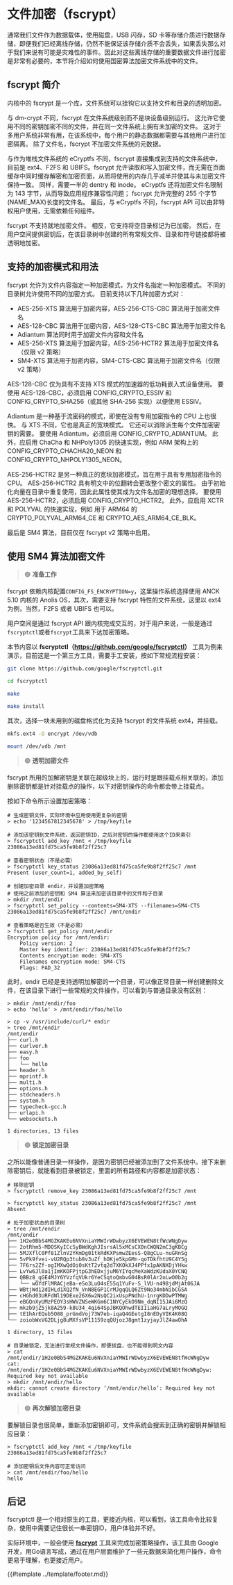 # 文件加密（fscrypt）

通常我们文件作为数据载体，使用磁盘，USB 闪存，SD 卡等存储介质进行数据存储，即便我们已经离线存储，仍然不能保证该存储介质不会丢失，如果丢失那么对于我们来说有可能是灾难性的事件。因此对这些离线存储的重要数据文件进行加密是非常有必要的，本节将介绍如何使用国密算法加密文件系统中的文件。

## fscrypt 简介

内核中的 fscrypt 是一个库，文件系统可以挂钩它以支持文件和目录的透明加密。

与 dm-crypt 不同，fscrypt 在文件系统级别而不是块设备级别运行。 这允许它使用不同的密钥加密不同的文件，并在同一文件系统上拥有未加密的文件。 这对于多用户系统非常有用，在该系统中，每个用户的静态数据都需要与其他用户进行加密隔离。 除了文件名，fscrypt 不加密文件系统的元数据。

与作为堆栈文件系统的 eCryptfs 不同，fscrypt 直接集成到支持的文件系统中，目前是 ext4、F2FS 和 UBIFS。fscrypt 允许读取和写入加密文件，而无需在页面缓存中同时缓存解密和加密页面，从而将使用的内存几乎减半并使其与未加密文件保持一致。 同样，需要一半的 dentry 和 inode。 eCryptfs 还将加密文件名限制为 143 字节，从而导致应用程序兼容性问题； fscrypt 允许完整的 255 个字节 (NAME_MAX)长度的文件名。 最后，与 eCryptfs 不同，fscrypt API 可以由非特权用户使用，无需依赖任何组件。

fscrypt 不支持就地加密文件。 相反，它支持将空目录标记为已加密。 然后，在用户空间提供密钥后，在该目录树中创建的所有常规文件、目录和符号链接都将被透明地加密。

## 支持的加密模式和用法

fscrypt 允许为文件内容指定一种加密模式，为文件名指定一种加密模式。 不同的目录树允许使用不同的加密方式。 目前支持以下几种加密方式对：

* AES-256-XTS 算法用于加密内容，AES-256-CTS-CBC 算法用于加密文件名
* AES-128-CBC 算法用于加密内容，AES-128-CTS-CBC 算法用于加密文件名
* Adiantum 算法同时用于加密文件内容和文件名
* AES-256-XTS 算法用于加密内容，AES-256-HCTR2 算法用于加密文件名（仅限 v2 策略）
* SM4-XTS 算法用于加密内容，SM4-CTS-CBC 算法用于加密文件名（仅限 v2 策略）

AES-128-CBC 仅为具有不支持 XTS 模式的加速器的低功耗嵌入式设备使用。 要使用 AES-128-CBC，必须启用 CONFIG_CRYPTO_ESSIV 和 CONFIG_CRYPTO_SHA256（或其他 SHA-256 实现）以便使用 ESSIV。

Adiantum 是一种基于流密码的模式，即使在没有专用加密指令的 CPU 上也很快。 与 XTS 不同，它也是真正的宽块模式。 它还可以消除派生每个文件加密密钥的需要。 要使用 Adiantum，必须启用 CONFIG_CRYPTO_ADIANTUM。 此外，应启用 ChaCha 和 NHPoly1305 的快速实现，例如 ARM 架构上的 CONFIG_CRYPTO_CHACHA20_NEON 和 CONFIG_CRYPTO_NHPOLY1305_NEON。

AES-256-HCTR2 是另一种真正的宽块加密模式，旨在用于具有专用加密指令的 CPU。 AES-256-HCTR2 具有明文中的位翻转会更改整个密文的属性。 由于初始化向量在目录中重复使用，因此此属性使其成为文件名加密的理想选择。 要使用 AES-256-HCTR2，必须启用 CONFIG_CRYPTO_HCTR2。 此外，应启用 XCTR 和 POLYVAL 的快速实现，例如 用于 ARM64 的 CRYPTO_POLYVAL_ARM64_CE 和 CRYPTO_AES_ARM64_CE_BLK。

最后是 SM4 算法，目前仅在 fscrypt v2 策略中启用。

## 使用 SM4 算法加密文件

> 🟢 **准备工作**

fscrypt 依赖内核配置`CONFIG_FS_ENCRYPTION=y`，这里操作系统选择使用 ANCK 5.10 内核的 Anolis OS，其次，需要支持 fscrypt 特性的文件系统，这里以 ext4 为例，当然，F2FS 或者 UBIFS 也可以。

用户空间是通过 fscrypt API 跟内核完成交互的，对于用户来说，一般是通过`fscryptctl`或者`fscrypt`工具来下达加密策略。

本节内容以 **fscryptctl（<https://github.com/google/fscryptctl>）** 工具为例来演示，目前这是一个第三方工具，需要手工安装，按如下常规流程安装：

```sh
git clone https://github.com/google/fscryptctl.git

cd fscryptctl

make

make install
```

其次，选择一块未用到的磁盘格式化为支持 fscrypt 的文件系统 ext4，并挂载。

```sh
mkfs.ext4 -O encrypt /dev/vdb

mount /dev/vdb /mnt
```

> 🟢 **透明加密文件**

fscrypt 所用的加解密钥是关联在超级块上的，运行时是跟挂载点相关联的，添加删除密钥都是针对挂载点的操作，以下对密钥操作的命令都会带上挂载点。

按如下命令所示设置加密策略：

```shell
# 生成密钥文件，实际环境中应用使用更复杂的密钥
> echo '1234567812345678' > /tmp/keyfile

# 添加该密钥到文件系统，返回密钥ID，之后对密钥的操作都使用这个ID来索引
> fscryptctl add_key /mnt < /tmp/keyfile
23086a13ed81fd75ca5fe9b8f2ff25c7

# 查看密钥状态（不是必需）
> fscryptctl key_status 23086a13ed81fd75ca5fe9b8f2ff25c7 /mnt
Present (user_count=1, added_by_self)

# 创建加密目录 endir，并设置加密策略
# 使用之前添加的密钥和 SM4 算法来加密该目录中的文件和子目录
> mkdir /mnt/endir
> fscryptctl set_policy --contents=SM4-XTS --filenames=SM4-CTS 23086a13ed81fd75ca5fe9b8f2ff25c7 /mnt/endir

# 查看策略是否生效（不是必需）
> fscryptctl get_policy /mnt/endir
Encryption policy for /mnt/endir:
	Policy version: 2
	Master key identifier: 23086a13ed81fd75ca5fe9b8f2ff25c7
	Contents encryption mode: SM4-XTS
	Filenames encryption mode: SM4-CTS
	Flags: PAD_32
```

此时，endir 已经是支持透明加解密的一个目录，可以像正常目录一样创建删除文件，在该目录下进行一些常规的文件操作，可以看到与普通目录没有区别：

```shell
> mkdir /mnt/endir/foo
> echo 'hello' > /mnt/endir/foo/hello

> cp -v /usr/include/curl/* endir
> tree /mnt/endir
/mnt/endir
├── curl.h
├── curlver.h
├── easy.h
├── foo
│   └── hello
├── header.h
├── mprintf.h
├── multi.h
├── options.h
├── stdcheaders.h
├── system.h
├── typecheck-gcc.h
├── urlapi.h
└── websockets.h

1 directories, 13 files
```

> 🟢 **锁定加密目录**

之所以能像普通目录一样操作，是因为密钥已经被添加到了文件系统中。接下来删除密钥后，就能看到目录被锁定，里面的所有路径和内容都是加密状态：

```shell
# 移除密钥
> fscryptctl remove_key 23086a13ed81fd75ca5fe9b8f2ff25c7 /mnt

> fscryptctl key_status 23086a13ed81fd75ca5fe9b8f2ff25c7 /mnt
Absent

# 处于加密状态的目录树
> tree /mnt/endir
/mnt/endir
├── 1H2e0BbS4MGZKAKEu6NVXniaYMWIrWDwbyzX6EVEWEN8tfWcWNgDyw
├── 2otRhm5-MDOSKyICcSyBWdKghJIsrsAl5xMCsCX0nCWQN2mC3gKBCg
├── 5MJXflC0Pf81ZlnV2YKmDg01tkRdKXPsmwZEesS-Q8gCLu-nuGRnSg
├── 5vPk9fvei-vU2RQp3tub8v3uZf_hOKje5kpGMn-qoTDkfhtU9C4Y5g
├── 7F6rs2Zf-ogIMXwQdOi0sKtT2vtq2d7XKOkXJ4PPfx1pAKNXDjYHkw
├── LvYw6Jl0a1jImKKOFPjtpG3hEDxjjuM6YIYqcMeXaWdzKUdaX0YCNQ
├── QBBz8_qGE4MJY6YVzfqVUkr6YeCSqtoQmbvG04BsR0lAr2oLwO0b2g
│   └── wOYdFlMRACjeBa-eSo3LuO4sE55q1YuFv-S_lVU-n498jdMjAt06JA
├── WBtjWd12dIHLd1XQ2fN_VnN8EGP1CrMJgqQLQ6Zt9No34mbNibCGSA
├── cHGhd03URFdNl19DExe26X6w2NsQC2ixUspPNdhU-1nrgKDDwPTMWg
├── eBGQnXyUMzPEOY3sHWVZNSeWKGm6C1NYCyEkO9Nm_dqNI15JAi6MzQ
├── mkzb9jZ5jk8A259-k8U34_4qi64SpJBKQOhwdTEIIiaHG7aLryMOGQ
├── tE1hArEQub5O88_prGmdVoj73W7eb-iqaQ4GEetgI8nEDyVIK4K08Q
└── zoiobWxVG2DLjg8uMXfsVP11159zqQUjozJ8gmt1zyjayJlZ4awOhA

1 directory, 13 files

# 目录被锁定，无法进行常规文件操作，即便拔盘，也不能得到明文内容
> cat /mnt/endir/1H2e0BbS4MGZKAKEu6NVXniaYMWIrWDwbyzX6EVEWEN8tfWcWNgDyw
cat: /mnt/endir/1H2e0BbS4MGZKAKEu6NVXniaYMWIrWDwbyzX6EVEWEN8tfWcWNgDyw: Required key not available
> mkdir /mnt/endir/hello
mkdir: cannot create directory ‘/mnt/endir/hello’: Required key not available
```

> 🟢 **再次解锁加密目录**

要解锁目录也很简单，重新添加密钥即可，文件系统会搜索到正确的密钥并解锁相应目录：

```shell
> fscryptctl add_key /mnt < /tmp/keyfile
23086a13ed81fd75ca5fe9b8f2ff25c7

# 添加密钥后文件内容可正常访问
> cat /mnt/endir/foo/hello
hello
```

## 后记

fscryptctl 是一个相对原生的工具，更接近内核，可以看到，该工具命令比较复杂，使用中需要记住很长一串密钥ID，用户体验并不好。

实际环境中，一般会使用 **[fscrypt](https://github.com/google/fscrypt)** 工具来完成加密策略操作，该工具由 Google 开发，用Go语言写成，通过在用户层面维护了一些元数据来简化用户操作，命令更易于理解，也更接近用户。

{{#template ../template/footer.md}}
